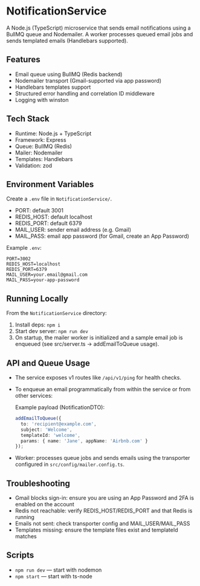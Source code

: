 # NotificationService

A Node.js (TypeScript) microservice that sends email notifications using a BullMQ queue and Nodemailer. A worker processes queued email jobs and sends templated emails (Handlebars supported).

## Features
- Email queue using BullMQ (Redis backend)
- Nodemailer transport (Gmail-supported via app password)
- Handlebars templates support
- Structured error handling and correlation ID middleware
- Logging with winston

## Tech Stack
- Runtime: Node.js + TypeScript
- Framework: Express
- Queue: BullMQ (Redis)
- Mailer: Nodemailer
- Templates: Handlebars
- Validation: zod

## Environment Variables
Create a `.env` file in `NotificationService/`.

- PORT: default 3001
- REDIS_HOST: default localhost
- REDIS_PORT: default 6379
- MAIL_USER: sender email address (e.g. Gmail)
- MAIL_PASS: email app password (for Gmail, create an App Password)

Example `.env`:
```
PORT=3002
REDIS_HOST=localhost
REDIS_PORT=6379
MAIL_USER=your.email@gmail.com
MAIL_PASS=your-app-password
```

## Running Locally
From the `NotificationService` directory:

1. Install deps: `npm i`
2. Start dev server: `npm run dev`
3. On startup, the mailer worker is initialized and a sample email job is enqueued (see src/server.ts → addEmailToQueue usage).

## API and Queue Usage
- The service exposes v1 routes like `/api/v1/ping` for health checks.
- To enqueue an email programmatically from within the service or from other services:

  Example payload (NotificationDTO):
  ```ts
  addEmailToQueue({
    to: 'recipient@example.com',
    subject: 'Welcome',
    templateId: 'welcome',
    params: { name: 'Jane', appName: 'Airbnb.com' }
  });
  ```

- Worker: processes queue jobs and sends emails using the transporter configured in `src/config/mailer.config.ts`.

## Troubleshooting
- Gmail blocks sign-in: ensure you are using an App Password and 2FA is enabled on the account
- Redis not reachable: verify REDIS_HOST/REDIS_PORT and that Redis is running
- Emails not sent: check transporter config and MAIL_USER/MAIL_PASS
- Templates missing: ensure the template files exist and templateId matches

## Scripts
- `npm run dev` — start with nodemon
- `npm start` — start with ts-node
